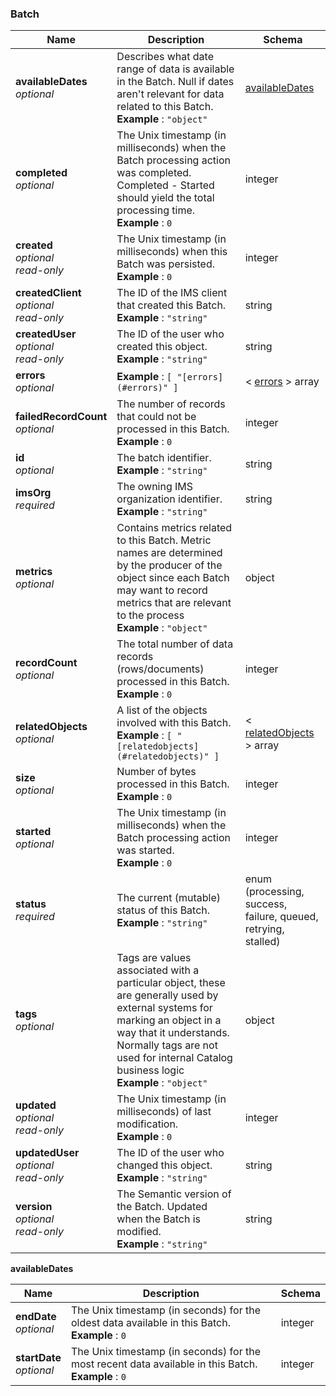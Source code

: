 
<a name="batch"></a>
### Batch

|Name|Description|Schema|
|---|---|---|
|**availableDates**  <br>*optional*|Describes what date range of data is available in the Batch. Null if dates aren't relevant for data related to this Batch.  <br>**Example** : `"object"`|[availableDates](#batch-availabledates)|
|**completed**  <br>*optional*|The Unix timestamp (in milliseconds) when the Batch processing action was completed. Completed - Started should yield the total processing time.  <br>**Example** : `0`|integer|
|**created**  <br>*optional*  <br>*read-only*|The Unix timestamp (in milliseconds) when this Batch was persisted.  <br>**Example** : `0`|integer|
|**createdClient**  <br>*optional*  <br>*read-only*|The ID of the IMS client that created this Batch.  <br>**Example** : `"string"`|string|
|**createdUser**  <br>*optional*  <br>*read-only*|The ID of the user who created this object.  <br>**Example** : `"string"`|string|
|**errors**  <br>*optional*|**Example** : `[ "[errors](#errors)" ]`|< [errors](errors.md#errors) > array|
|**failedRecordCount**  <br>*optional*|The number of records that could not be processed in this Batch.  <br>**Example** : `0`|integer|
|**id**  <br>*optional*|The batch identifier.  <br>**Example** : `"string"`|string|
|**imsOrg**  <br>*required*|The owning IMS organization identifier.  <br>**Example** : `"string"`|string|
|**metrics**  <br>*optional*|Contains metrics related to this Batch.  Metric names are determined by the producer of the object since each Batch may want to record metrics that are relevant to the process  <br>**Example** : `"object"`|object|
|**recordCount**  <br>*optional*|The total number of data records (rows/documents) processed in this Batch.  <br>**Example** : `0`|integer|
|**relatedObjects**  <br>*optional*|A list of the objects involved with this Batch.  <br>**Example** : `[ "[relatedobjects](#relatedobjects)" ]`|< [relatedObjects](relatedObjects.md#relatedobjects) > array|
|**size**  <br>*optional*|Number of bytes processed in this Batch.  <br>**Example** : `0`|integer|
|**started**  <br>*optional*|The Unix timestamp (in milliseconds) when the Batch processing action was started.  <br>**Example** : `0`|integer|
|**status**  <br>*required*|The current (mutable) status of this Batch.  <br>**Example** : `"string"`|enum (processing, success, failure, queued, retrying, stalled)|
|**tags**  <br>*optional*|Tags are values associated with a particular object,  these are generally used by external systems for marking an object in a way that it understands.  Normally tags are not used for internal Catalog business logic  <br>**Example** : `"object"`|object|
|**updated**  <br>*optional*  <br>*read-only*|The Unix timestamp (in milliseconds) of last modification.  <br>**Example** : `0`|integer|
|**updatedUser**  <br>*optional*  <br>*read-only*|The ID of the user who changed this object.  <br>**Example** : `"string"`|string|
|**version**  <br>*optional*  <br>*read-only*|The Semantic version of the Batch. Updated when the Batch is modified.  <br>**Example** : `"string"`|string|

<a name="batch-availabledates"></a>
**availableDates**

|Name|Description|Schema|
|---|---|---|
|**endDate**  <br>*optional*|The Unix timestamp (in seconds) for the oldest data available in this Batch.  <br>**Example** : `0`|integer|
|**startDate**  <br>*optional*|The Unix timestamp (in seconds) for the most recent data available in this Batch.  <br>**Example** : `0`|integer|



